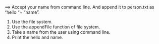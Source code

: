 
==> Accept your name from command line. And append it to person.txt as “hello “+ “name”.


1. Use the file system.
2. Use the appendFile function of file system.
3. Take a name from the user using command line.
3. Print the hello and name.